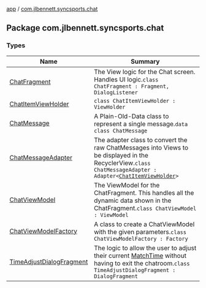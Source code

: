 [app](../index.md) / [com.jlbennett.syncsports.chat](./index.md)

## Package com.jlbennett.syncsports.chat

### Types

| Name | Summary |
|---|---|
| [ChatFragment](-chat-fragment/index.md) | The View logic for the Chat screen. Handles UI logic.`class ChatFragment : Fragment, DialogListener` |
| [ChatItemViewHolder](-chat-item-view-holder/index.md) | `class ChatItemViewHolder : ViewHolder` |
| [ChatMessage](-chat-message/index.md) | A Plain-Old-Data class to represent a single message.`data class ChatMessage` |
| [ChatMessageAdapter](-chat-message-adapter/index.md) | The adapter class to convert the raw ChatMessages into Views to be displayed in the RecyclerView.`class ChatMessageAdapter : Adapter<`[`ChatItemViewHolder`](-chat-item-view-holder/index.md)`>` |
| [ChatViewModel](-chat-view-model/index.md) | The ViewModel for the ChatFragment. This handles all the dynamic data shown in the ChatFragment.`class ChatViewModel : ViewModel` |
| [ChatViewModelFactory](-chat-view-model-factory/index.md) | A class to create a ChatViewModel with the given parameters.`class ChatViewModelFactory : Factory` |
| [TimeAdjustDialogFragment](-time-adjust-dialog-fragment/index.md) | The logic to allow the user to adjust their current [MatchTime](../com.jlbennett.syncsports.util/-match-time/index.md) without having to exit the chatroom.`class TimeAdjustDialogFragment : DialogFragment` |

